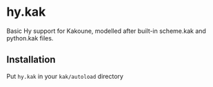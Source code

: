 # hy.kak

Basic Hy support for Kakoune, modelled after built-in scheme.kak and python.kak files.

## Installation

Put `hy.kak` in your `kak/autoload` directory
